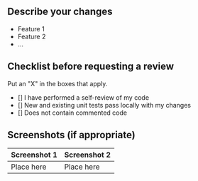  
## Describe your changes 

- Feature 1
- Feature 2
- ...
 
## Checklist before requesting a review

Put an "X" in the boxes that apply.

- [] I have performed a self-review of my code
- [] New and existing unit tests pass locally with my changes
- [] Does not contain commented code
 
## Screenshots (if appropriate)

| Screenshot 1 | Screenshot 2 |
| ------ | ------ |
| Place here | Place here |
